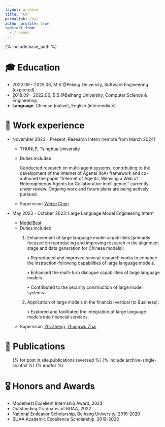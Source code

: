 ```yaml
---
layout: archive
title: "CV"
permalink: /cv/
author_profile: true
redirect_from:
  - /resume
---
```


{% include base_path %}

🎓 Education
======
* 2022.09 - 2025.06, M.S.@Peking University, Software Engineering (expected)
* 2018.09 - 2022.06, B.S.@Beihang University, Computer Science & Engineering
* **Language**: Chinese (native), English (intermediate)

🎲 Work experience
======
* November 2023 - Present: Research Intern (remote from March 2024)
  * THUNLP, Tsinghua University
  * Duties included: 

    Conducted research on multi-agent systems, contributing to the development of the Internet of Agents (IoA) framework and co-authored the paper “Internet of Agents: Weaving a Web of Heterogeneous Agents for Collaborative Intelligence,” currently under review. Ongoing work and future plans are being actively pursued.
  * Supervisor: [Weize Chen](https://scholar.google.com.hk/citations?user=0CoGHtIAAAAJ&hl=zh-CN)

* May 2023 - October 2023: Large Language Model Engineering Intern
  * [ModelBest](modelbest.cn)
  * Duties included:
    1.	Enhancement of large language model capabilities (primarily focused on reproducing and improving research in the alignment stage and data generation for Chinese models):
    
        •	Reproduced and improved several research works to enhance the instruction-following capabilities of large language models.
        
        •	Enhanced the multi-turn dialogue capabilities of large language models.
        
        •	Contributed to the security construction of large model systems.


    2.	Application of large models in the financial vertical (to Business):
    
        •	Explored and facilitated the integration of large language models into financial services.
  * Supervisor: [Zhi Zheng](https://github.com/zh-zheng), [Zhongwu Zhai](https://scholar.google.com/citations?user=KRughd8AAAAJ&hl=zh-CN)


📝 Publications
======
  <ul>{% for post in site.publications reversed %}
    {% include archive-single-cv.html %}
  {% endfor %}</ul>

🎖 Honors and Awards
======
* Modelbest Excellent Internship Award, 2023
* Outstanding Graduates of BUAA, 2022
* National Endeavor Scholarship, Beihang University, 2019-2020
* BUAA Academic Excellence Scholarship, 2019-2020